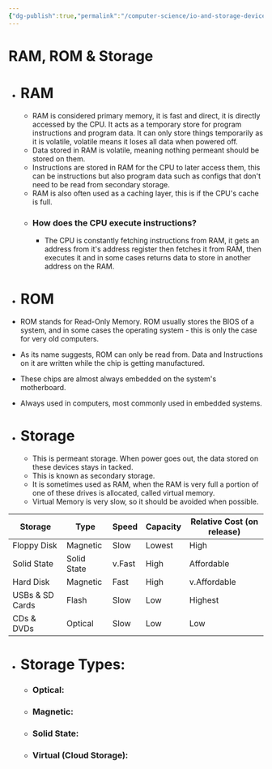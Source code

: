 ```yaml
---
{"dg-publish":true,"permalink":"/computer-science/io-and-storage-devices/ram-rom-and-storage/","dgHomeLink":true,"dgPassFrontmatter":false}
---
```


# RAM, ROM & Storage
- # RAM
	- RAM is considered primary memory, it is fast and direct, it is directly accessed by the CPU. It acts as a temporary store for program instructions and program data. It can only store things temporarily as it is volatile, volatile means it loses all data when powered off.
	- Data stored in RAM is volatile, meaning nothing permeant should be stored on them. 
	- Instructions are stored in RAM for the CPU to later access them, this can be instructions but also  program data such as configs that don't need to be read from secondary storage.
	- RAM is also often used as a caching layer, this is if the CPU's cache is full.
	- ### How does the CPU execute instructions?
		- The CPU is constantly fetching instructions from RAM, it gets an address from it's address register then fetches it from RAM, then executes it and in some cases returns data to store in another address on the RAM.

- # ROM
- ROM stands for Read-Only Memory. ROM usually stores the BIOS of a system, and in some cases the operating system - this is only the case for very old computers.
- As its name suggests, ROM can only be read from. Data and Instructions on it are written while the chip is getting manufactured.
- These chips are almost always embedded on the system's motherboard.
- Always used in computers, most commonly used in embedded systems.

- # Storage
	- This is permeant storage. When power goes out, the data stored on these devices stays in tacked.
	- This is known as secondary storage.
	- It is sometimes used as RAM, when the RAM is very full a portion of one of these drives is allocated, called virtual memory.
	- Virtual Memory is very slow, so it should be avoided when possible.

| Storage | Type | Speed | Capacity | Relative Cost (on release) |
| --- | --- | --- | --- | --- |
| Floppy Disk | Magnetic | Slow | Lowest | High |
| Solid State | Solid State | v.Fast | High | Affordable |
| Hard Disk   | Magnetic | Fast | High | v.Affordable |
| USBs & SD Cards   | Flash | Slow | Low | Highest |
| CDs & DVDs | Optical | Slow | Low | Low |

- # Storage Types:
	- ### Optical:
	- ### Magnetic:
	- ### Solid State:
	- ### Virtual (Cloud Storage):